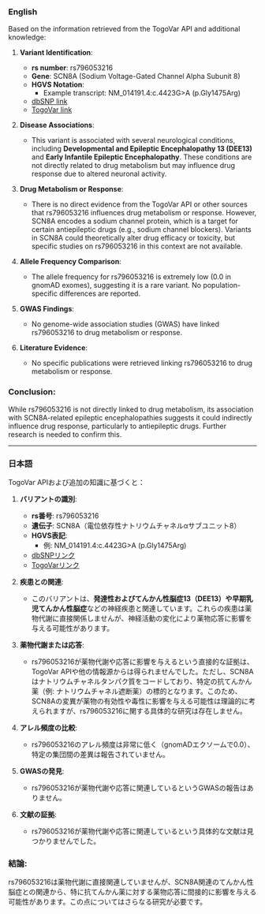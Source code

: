 ### English
Based on the information retrieved from the TogoVar API and additional knowledge:

1. **Variant Identification**:
   - **rs number**: rs796053216
   - **Gene**: SCN8A (Sodium Voltage-Gated Channel Alpha Subunit 8)
   - **HGVS Notation**:
     - Example transcript: NM_014191.4:c.4423G>A (p.Gly1475Arg)
   - [dbSNP link](https://identifiers.org/dbsnp/rs796053216)
   - [TogoVar link](https://togovar.org/variant/12-51790401-G-A)

2. **Disease Associations**:
   - This variant is associated with several neurological conditions, including **Developmental and Epileptic Encephalopathy 13 (DEE13)** and **Early Infantile Epileptic Encephalopathy**. These conditions are not directly related to drug metabolism but may influence drug response due to altered neuronal activity.

3. **Drug Metabolism or Response**:
   - There is no direct evidence from the TogoVar API or other sources that rs796053216 influences drug metabolism or response. However, SCN8A encodes a sodium channel protein, which is a target for certain antiepileptic drugs (e.g., sodium channel blockers). Variants in SCN8A could theoretically alter drug efficacy or toxicity, but specific studies on rs796053216 in this context are not available.

4. **Allele Frequency Comparison**:
   - The allele frequency for rs796053216 is extremely low (0.0 in gnomAD exomes), suggesting it is a rare variant. No population-specific differences are reported.

5. **GWAS Findings**:
   - No genome-wide association studies (GWAS) have linked rs796053216 to drug metabolism or response.

6. **Literature Evidence**:
   - No specific publications were retrieved linking rs796053216 to drug metabolism or response.

### Conclusion:
While rs796053216 is not directly linked to drug metabolism, its association with SCN8A-related epileptic encephalopathies suggests it could indirectly influence drug response, particularly to antiepileptic drugs. Further research is needed to confirm this.

---

### 日本語
TogoVar APIおよび追加の知識に基づくと：

1. **バリアントの識別**:
   - **rs番号**: rs796053216
   - **遺伝子**: SCN8A（電位依存性ナトリウムチャネルαサブユニット8）
   - **HGVS表記**:
     - 例: NM_014191.4:c.4423G>A (p.Gly1475Arg)
   - [dbSNPリンク](https://identifiers.org/dbsnp/rs796053216)
   - [TogoVarリンク](https://togovar.org/variant/12-51790401-G-A)

2. **疾患との関連**:
   - このバリアントは、**発達性およびてんかん性脳症13（DEE13）**や**早期乳児てんかん性脳症**などの神経疾患と関連しています。これらの疾患は薬物代謝に直接関係しませんが、神経活動の変化により薬物応答に影響を与える可能性があります。

3. **薬物代謝または応答**:
   - rs796053216が薬物代謝や応答に影響を与えるという直接的な証拠は、TogoVar APIや他の情報源からは得られませんでした。ただし、SCN8Aはナトリウムチャネルタンパク質をコードしており、特定の抗てんかん薬（例: ナトリウムチャネル遮断薬）の標的となります。このため、SCN8Aの変異が薬物の有効性や毒性に影響を与える可能性は理論的に考えられますが、rs796053216に関する具体的な研究は存在しません。

4. **アレル頻度の比較**:
   - rs796053216のアレル頻度は非常に低く（gnomADエクソームで0.0）、特定の集団間の差異は報告されていません。

5. **GWASの発見**:
   - rs796053216が薬物代謝や応答に関連しているというGWASの報告はありません。

6. **文献の証拠**:
   - rs796053216が薬物代謝や応答に関連しているという具体的な文献は見つかりませんでした。

### 結論:
rs796053216は薬物代謝に直接関連していませんが、SCN8A関連のてんかん性脳症との関連から、特に抗てんかん薬に対する薬物応答に間接的に影響を与える可能性があります。この点についてはさらなる研究が必要です。